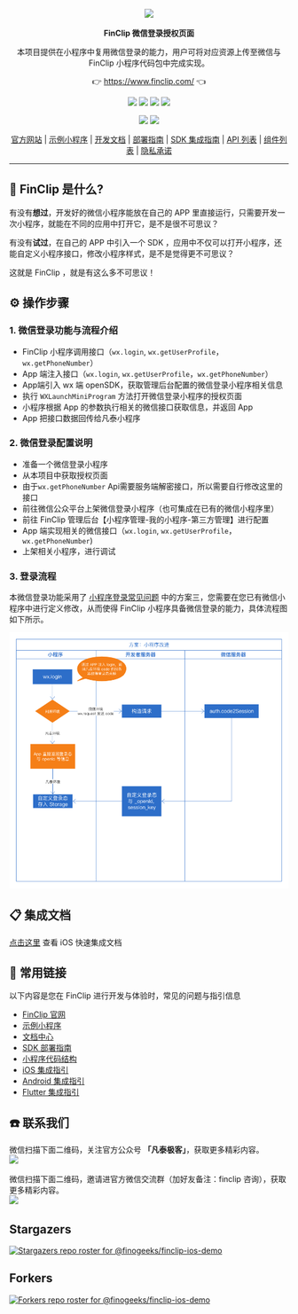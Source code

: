 <p align="center">
    <a href="https://www.finclip.com?from=github">
    <img width="auto" src="https://www.finclip.com/mop/document/images/logo.png">
    </a>
</p>

<p align="center"> 
    <strong>FinClip 微信登录授权页面</strong></br>
<p>
<p align="center"> 
        本项目提供在小程序中复用微信登录的能力，用户可将对应资源上传至微信与 FinClip 小程序代码包中完成实现。
<p>

<p align="center"> 
	👉 <a href="https://www.finclip.com?from=github">https://www.finclip.com/</a> 👈
</p>

<div align="center">

<a href="#"><img src="https://img.shields.io/badge/%E4%B8%93%E5%B1%9E%E5%BC%80%E5%8F%91%E8%80%85-20000%2B-brightgreen"></a>
<a href="#"><img src="https://img.shields.io/badge/%E5%B7%B2%E4%B8%8A%E6%9E%B6%E5%B0%8F%E7%A8%8B%E5%BA%8F-6000%2B-blue"></a>
<a href="#"><img src="https://img.shields.io/badge/%E5%B7%B2%E9%9B%86%E6%88%90%E5%B0%8F%E7%A8%8B%E5%BA%8F%E5%BA%94%E7%94%A8-75%2B-yellow"></a>
<a href="#"><img src="https://img.shields.io/badge/%E5%AE%9E%E9%99%85%E8%A6%86%E7%9B%96%E7%94%A8%E6%88%B7-2500%20%E4%B8%87%2B-orange"></a>

<a href="https://www.zhihu.com/org/finchat"><img src="https://img.shields.io/badge/FinClip--lightgrey?logo=zhihu&style=social"></a>
<a href="https://www.finclip.com/blog/"><img src="https://img.shields.io/badge/FinClip%20Blog--lightgrey?logo=ghost&style=social"></a>



</div>

<p align="center">

<div align="center">

[官方网站](https://www.finclip.com/) | [示例小程序](https://www.finclip.com/#/market) | [开发文档](https://www.finclip.com/mop/document/) | [部署指南](https://www.finclip.com/mop/document/introduce/quickStart/cloud-server-deployment-guide.html) | [SDK 集成指南](https://www.finclip.com/mop/document/introduce/quickStart/intergration-guide.html) | [API 列表](https://www.finclip.com/mop/document/develop/api/overview.html) | [组件列表](https://www.finclip.com/mop/document/develop/component/overview.html) | [隐私承诺](https://www.finclip.com/mop/document/operate/safety.html)

</div>

-----
## 🤔 FinClip 是什么?

有没有**想过**，开发好的微信小程序能放在自己的 APP 里直接运行，只需要开发一次小程序，就能在不同的应用中打开它，是不是很不可思议？

有没有**试过**，在自己的 APP 中引入一个 SDK ，应用中不仅可以打开小程序，还能自定义小程序接口，修改小程序样式，是不是觉得更不可思议？

这就是 FinClip ，就是有这么多不可思议！

## ⚙️ 操作步骤
### 1. 微信登录功能与流程介绍
* FinClip 小程序调用接口（`wx.login`, `wx.getUserProfile`，`wx.getPhoneNumber`）
* App 端注入接口（`wx.login`, `wx.getUserProfile`，`wx.getPhoneNumber`）
* App端引入 wx 端 openSDK，获取管理后台配置的微信登录小程序相关信息
* 执行 `WXLaunchMiniProgram` 方法打开微信登录小程序的授权页面
* 小程序根据 App 的参数执行相关的微信接口获取信息，并返回 App
* App 把接口数据回传给凡泰小程序

### 2. 微信登录配置说明
* 准备一个微信登录小程序
* 从本项目中获取授权页面
* 由于`wx.getPhoneNumber` Api需要服务端解密接口，所以需要自行修改这里的接口
* 前往微信公众平台上架微信登录小程序（也可集成在已有的微信小程序里）
* 前往 FinClip 管理后台【小程序管理-我的小程序-第三方管理】进行配置
* App 端实现相关的微信接口（`wx.login`, `wx.getUserProfile`，`wx.getPhoneNumber`)
* 上架相关小程序，进行调试

### 3. 登录流程
本微信登录功能采用了 [小程序登录常见问题](https://www.finclip.com/mop/document/faq/app/wechat-login-issue.html) 中的方案三，您需要在您已有微信小程序中进行定义修改，从而使得 FinClip 小程序具备微信登录的能力，具体流程图如下所示。

![image.png](https://raw.githubusercontent.com/finogeeks/wechat-auth-page/main/image.png)

## 📋 集成文档
[点击这里](https://www.finclip.com/mop/document/introduce/quickStart/intergration-guide.html#_1-ios-%E5%BF%AB%E9%80%9F%E9%9B%86%E6%88%90) 查看 iOS 快速集成文档

## 🔗 常用链接
以下内容是您在 FinClip 进行开发与体验时，常见的问题与指引信息

- [FinClip 官网](https://www.finclip.com/#/home)
- [示例小程序](https://www.finclip.com/#/market)
- [文档中心](https://www.finclip.com/mop/document/)
- [SDK 部署指南](https://www.finclip.com/mop/document/introduce/quickStart/intergration-guide.html)
- [小程序代码结构](https://www.finclip.com/mop/document/develop/guide/structure.html)
- [iOS 集成指引](https://www.finclip.com/mop/document/runtime-sdk/ios/ios-integrate.html)
- [Android 集成指引](https://www.finclip.com/mop/document/runtime-sdk/android/android-integrate.html)
- [Flutter 集成指引](https://www.finclip.com/mop/document/runtime-sdk/flutter/flutter-integrate.html)

## ☎️ 联系我们
微信扫描下面二维码，关注官方公众号 **「凡泰极客」**，获取更多精彩内容。<br>
<img width="150px" src="https://www.finclip.com/mop/document/images/ic_qr.svg">

微信扫描下面二维码，邀请进官方微信交流群（加好友备注：finclip 咨询），获取更多精彩内容。<br>
<img width="150px" src="https://finclip-homeweb-1251849568.cos.ap-guangzhou.myqcloud.com/images/ldy111.jpg">

## Stargazers
[![Stargazers repo roster for @finogeeks/finclip-ios-demo](https://reporoster.com/stars/finogeeks/wechat-auth-page)](https://github.com/finogeeks/wechat-auth-page/stargazers)

## Forkers
[![Forkers repo roster for @finogeeks/finclip-ios-demo](https://reporoster.com/forks/finogeeks/wechat-auth-page)](https://github.com/finogeeks/finclip-ios-demo/network/members)
